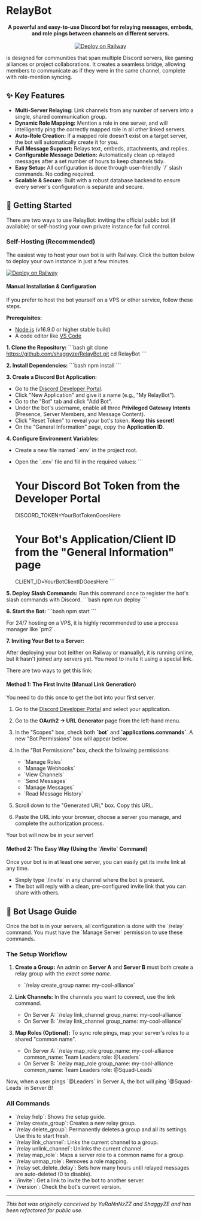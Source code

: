 # RelayBot

<p align="center">
  <strong>A powerful and easy-to-use Discord bot for relaying messages, embeds, and role pings between channels on different servers.</strong>
  <br />
  <br />
  <a href="https://railway.app/new/template?template=https%3A%2F%2Fgithub.com%2Fshaggyze%2FRelayBot&envs=DISCORD_TOKEN,CLIENT_ID&DISCORD_TOKENDesc=Your+Discord+bot+token.&CLIENT_IDDesc=Your+bot's+application+ID."><img src="https://railway.app/button.svg" alt="Deploy on Railway"/></a>
</p>

is designed for communities that span multiple Discord servers, like gaming alliances or project collaborations. It creates a seamless bridge, allowing members to communicate as if they were in the same channel, complete with role-mention syncing.

## ✨ Key Features

- **Multi-Server Relaying:** Link channels from any number of servers into a single, shared communication group.
- **Dynamic Role Mapping:** Mention a role in one server, and will intelligently ping the correctly mapped role in all other linked servers.
- **Auto-Role Creation:** If a mapped role doesn't exist on a target server, the bot will automatically create it for you.
- **Full Message Support:** Relays text, embeds, attachments, and replies.
- **Configurable Message Deletion:** Automatically clean up relayed messages after a set number of hours to keep channels tidy.
- **Easy Setup:** All configuration is done through user-friendly \`/\` slash commands. No coding required.
- **Scalable & Secure:** Built with a robust database backend to ensure every server's configuration is separate and secure.

## 🚀 Getting Started

There are two ways to use RelayBot: inviting the official public bot (if available) or self-hosting your own private instance for full control.

### Self-Hosting (Recommended)

The easiest way to host your own bot is with Railway. Click the button below to deploy your own instance in just a few minutes.

[![Deploy on Railway](https://railway.app/button.svg)](https://railway.app/new/template?template=https%3A%2F%2Fgithub.com%2Fshaggyze%2FRelayBot&envs=DISCORD_TOKEN,CLIENT_ID&DISCORD_TOKENDesc=Your+Discord+bot+token.&CLIENT_IDDesc=Your+bots+application+ID.)

#### Manual Installation & Configuration

If you prefer to host the bot yourself on a VPS or other service, follow these steps.

**Prerequisites:**
- [Node.js](https://nodejs.org/en/) (v16.9.0 or higher stable build)
- A code editor like [VS Code](https://code.visualstudio.com/)

**1. Clone the Repository:**
\`\`\`bash
git clone https://github.com/shaggyze/RelayBot.git
cd RelayBot
\`\`\`

**2. Install Dependencies:**
\`\`\`bash
npm install
\`\`\`

**3. Create a Discord Bot Application:**
- Go to the [Discord Developer Portal](https://discord.com/developers/applications).
- Click "New Application" and give it a name (e.g., "My RelayBot").
- Go to the "Bot" tab and click "Add Bot".
- Under the bot's username, enable all three **Privileged Gateway Intents** (Presence, Server Members, and Message Content).
- Click "Reset Token" to reveal your bot's token. **Keep this secret!**
- On the "General Information" page, copy the **Application ID**.

**4. Configure Environment Variables:**
- Create a new file named \`.env\` in the project root.
- Open the \`.env\` file and fill in the required values:
  \`\`\`
  # Your Discord Bot Token from the Developer Portal
  DISCORD_TOKEN=YourBotTokenGoesHere

  # Your Bot's Application/Client ID from the "General Information" page
  CLIENT_ID=YourBotClientIDGoesHere
  \`\`\`

**5. Deploy Slash Commands:**
Run this command once to register the bot's slash commands with Discord.
\`\`\`bash
npm run deploy
\`\`\`

**6. Start the Bot:**
\`\`\`bash
npm start
\`\`\`

For 24/7 hosting on a VPS, it is highly recommended to use a process manager like \`pm2\`.

**7. Inviting Your Bot to a Server:**

After deploying your bot (either on Railway or manually), it is running online, but it hasn't joined any servers yet. You need to invite it using a special link.

There are two ways to get this link:

#### Method 1: The First Invite (Manual Link Generation)

You need to do this once to get the bot into your first server.

1.  Go to the [Discord Developer Portal](https://discord.com/developers/applications) and select your application.
2.  Go to the **OAuth2 -> URL Generator** page from the left-hand menu.
3.  In the "Scopes" box, check both **\`bot\`** and **\`applications.commands\`**. A new "Bot Permissions" box will appear below.
    
4.  In the "Bot Permissions" box, check the following permissions:
    - \`Manage Roles\`
    - \`Manage Webhooks\`
    - \`View Channels\`
    - \`Send Messages\`
    - \`Manage Messages\`
    - \`Read Message History\`
    
5.  Scroll down to the "Generated URL" box. Copy this URL.
6.  Paste the URL into your browser, choose a server you manage, and complete the authorization process.

Your bot will now be in your server!

#### Method 2: The Easy Way (Using the \`/invite\` Command)

Once your bot is in at least one server, you can easily get its invite link at any time.

-   Simply type \`/invite\` in any channel where the bot is present.
-   The bot will reply with a clean, pre-configured invite link that you can share with others.


## 🤖 Bot Usage Guide

Once the bot is in your servers, all configuration is done with the \`/relay\` command. You must have the \`Manage Server\` permission to use these commands.

### The Setup Workflow

1.  **Create a Group:** An admin on **Server A** and **Server B** must both create a relay group with the *exact same name*.
    - \`/relay create_group name: my-cool-alliance\`

2.  **Link Channels:** In the channels you want to connect, use the link command.
    - On Server A: \`/relay link_channel group_name: my-cool-alliance\`
    - On Server B: \`/relay link_channel group_name: my-cool-alliance\`

3.  **Map Roles (Optional):** To sync role pings, map your server's roles to a shared "common name".
    - On Server A: \`/relay map_role group_name: my-cool-alliance common_name: Team Leaders role: @Leaders\`
    - On Server B: \`/relay map_role group_name: my-cool-alliance common_name: Team Leaders role: @Squad-Leads\`

Now, when a user pings \`@Leaders\` in Server A, the bot will ping \`@Squad-Leads\` in Server B!

### All Commands

- \`/relay help\`: Shows the setup guide.
- \`/relay create_group\`: Creates a new relay group.
- \`/relay delete_group\`: Permanently deletes a group and all its settings. Use this to start fresh.
- \`/relay link_channel\`: Links the current channel to a group.
- \`/relay unlink_channel\`: Unlinks the current channel.
- \`/relay map_role\`: Maps a server role to a common name for a group.
- \`/relay unmap_role\`: Removes a role mapping.
- \`/relay set_delete_delay\`: Sets how many hours until relayed messages are auto-deleted (0 to disable).
- \`/invite\`: Get a link to invite the bot to another server.
- \`/version\`: Check the bot's current version.

---
*This bot was originally conceived by YuRaNnNzZZ and ShaggyZE and has been refactored for public use.*